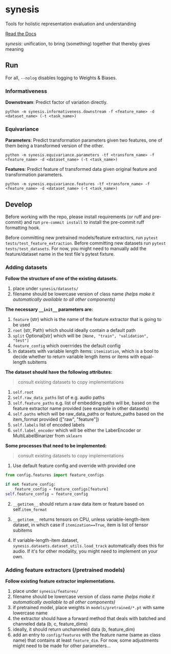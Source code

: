 # synesis
Tools for holistic representation evaluation and understanding

[Read the Docs](https://synesis.rtfd.io)

*synesis*: unification, to bring (something) together that thereby gives meaning

## Run
For all, `--nolog` disables logging to Weights & Biases.
### Informativeness
**Downstream**: Predict factor of variation directly.
```
python -m synesis.informativeness.downstream -f <feature_name> -d <dataset_name> (-t <task_name>)
```
### Equivariance
**Parameters**: Predict transformation parameters given two features, one of them being a transformed version of the other.
```
python -m synesis.equivariance.parameters -tf <transform_name> -f <feature_name> -d <dataset_name> (-t <task_name>)
```
**Features**: Predict feature of transformed data given original feature and transformation parameters.
```
python -m synesis.equivariance.features -tf <transform_name> -f <feature_name> -d <dataset_name> (-t <task_name>)
```

## Develop
Before working with the repo, please install requirements (or ruff and pre-commit) and run
```pre-commit install``` to install the pre-commit ruff formatting hook.

Before committing new pretrained models/feature extractors, run `pytest tests/test_feature_extraction`. Before committing new datasets run `pytest tests/test_datasets`. For now, you might need to manually add the feature/dataset name in the test file's pytest fixture.

### Adding datasets
**Follow the structure of one of the existing datasets.**
1. place under `synesis/datasets/`
2. filename should be lowercase version of class name *(helps make it automatically available to all other components)*

**The necessary `__init__` parameters are:**
1. `feature` (str) which is the name of the feature extractor that is going to be used
2. `root` (str, Path) which should ideally contain a default path
3. `split` Optional[str] which will be `[None, "train", "validation", "test"]`  
4. `feature_config` which overrrides the default config
5. in datasets with variable length items: `itemization`, which is a bool to decide whether to return variable length items or items with equal-length subitems

**The dataset should have the following attributes:**
> consult existing datasets to copy implementations
1. `self.root`
2. `self.raw_data_paths` list of e.g. audio paths
3. `self.feature_paths` e.g. list of embedding paths will be, based on the feature extractor name provided (see example in other datasets)
4. `self.paths` which will be raw_data_paths or feature_paths based on the item_format provided (["raw", "feature"])
5. `self.labels` list of encoded labels
6. `self.label_encoder` which will be either the LaberEncoder or MultiLabelBinarizer from `sklearn`

**Some processes that need to be implemented:**
> consult existing datasets to copy implementations
1. Use default feature config and override with provided one
```python
from config.features import feature_configs

if not feature_config:
    feature_config = feature_configs[feature]
self.feature_config = feature_config
```
2. `__getitem__` should return a raw data item or feature based on self.`item_format`
3. `__getitem__` returns tensors on CPU, unless variable-length-item dataset, in which case if `itemization==True`, item is list of tensor subitems

4. If variable-length-item dataset, `synesis.datasets.dataset_utils.load_track` automatically does this for audio. If it's for other modality, you might need to implement on your own.

### Adding feature extractors (/pretrained models)
**Follow existing feature extractor implementations.**
1. place under `synesis/features/`
2. filename should be lowercase version of class name *(helps make it automatically available to all other components)*
3. if pretrained model, place weights in `models/pretrained/*.pt` with same lowercase name
4. the extractor should have a forward method that deals with batched and channeled data (b, c, feature_dims)
5. ideally, it should return unchanneled data (b, feature_dim)
6. add an entry to `config/features` with the feature name (same as class name) that contains at least `feature_dim`. For now, some adjustments might need to be made for other parameters...
